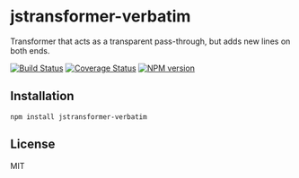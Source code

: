 # jstransformer-verbatim

Transformer that acts as a transparent pass-through, but adds new lines on
both ends.

[![Build Status](https://img.shields.io/travis/jstransformers/jstransformer-verbatim/master.svg)](https://travis-ci.org/jstransformers/jstransformer-verbatim)
[![Coverage Status](https://img.shields.io/coveralls/jstransformers/jstransformer-verbatim/master.svg)](https://coveralls.io/r/jstransformers/jstransformer-verbatim?branch=master)
[![NPM version](https://img.shields.io/npm/v/jstransformer-verbatim.svg)](https://www.npmjs.org/package/jstransformer-verbatim)

## Installation

    npm install jstransformer-verbatim

## License

MIT
